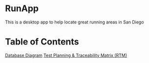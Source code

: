 # RunApp
This is a desktop app to help locate great running areas in San Diego

# Table of Contents


[Database Diagram](https://github.com/topher-chris/RunApp/blob/master/Test%20Planning%26RTM.pdf)
[Test Planning & Traceability Matrix (RTM)](https://github.com/topher-chris/RunApp/blob/master/Test%20Planning%26RTM.pdf)

